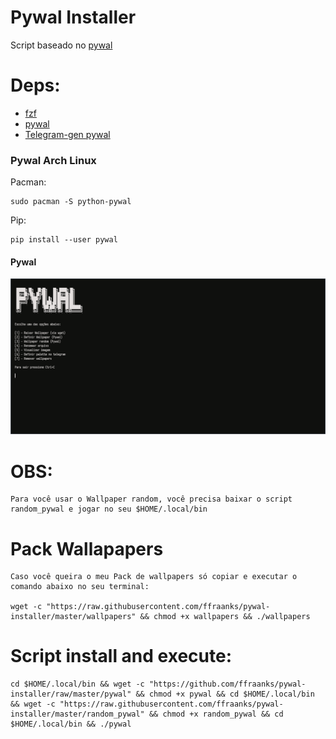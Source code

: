 # Pywal Installer
Script baseado no [pywal](https://github.com/dylanaraps/pywal)

# Deps:
- [fzf](https://github.com/junegunn/fzf)
- [pywal](https://github.com/dylanaraps/pywal)
- [Telegram-gen pywal](https://github.com/agnipau/telegram-palette-gen)

### Pywal Arch Linux
Pacman:
```
sudo pacman -S python-pywal
```

Pip:
```
pip install --user pywal
```

#### Pywal

<img src="PyWal.png">

# OBS:
```
Para você usar o Wallpaper random, você precisa baixar o script random_pywal e jogar no seu $HOME/.local/bin
```

# Pack Wallapapers
```
Caso você queira o meu Pack de wallpapers só copiar e executar o comando abaixo no seu terminal:

wget -c "https://raw.githubusercontent.com/ffraanks/pywal-installer/master/wallpapers" && chmod +x wallpapers && ./wallpapers
```

# Script install and execute:
```
cd $HOME/.local/bin && wget -c "https://github.com/ffraanks/pywal-installer/raw/master/pywal" && chmod +x pywal && cd $HOME/.local/bin && wget -c "https://raw.githubusercontent.com/ffraanks/pywal-installer/master/random_pywal" && chmod +x random_pywal && cd $HOME/.local/bin && ./pywal
```
